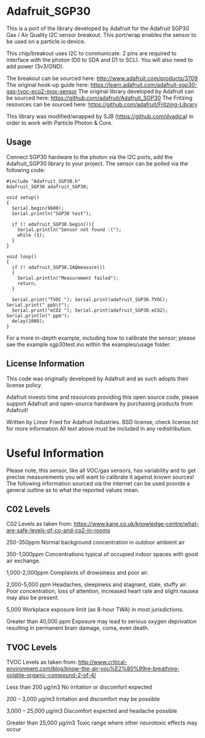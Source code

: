 # Adafruit_SGP30

This is a port of the library developed by Adafruit for the Adafruit SGP30 Gas / Air Quality I2C sensor breakout. This port/wrap enables the sensor to be used on a particle.io device.

This chip/breakout uses I2C to communicate. 2 pins are required to interface with the photon (D0 to SDA and D1 to SCL). You will also need to add power (3v3/GND).

The breakout can be sourced here: http://www.adafruit.com/products/3709
The original hook-up guide here: https://learn.adafruit.com/adafruit-sgp30-gas-tvoc-eco2-mox-sensor
The original library developed by Adafruit can be sourced here: https://github.com/adafruit/Adafruit_SGP30
The Fritzing resources can be sourced here: https://github.com/adafruit/Fritzing-Library

This library was modified/wrapped by SJB (https://github.com/dyadica) in order to work with Particle Photon & Core.

## Usage

Connect SGP30 hardware to the photon via the I2C ports, add the Adafruit_SGP30 library to your project. The sensor can be polled via the following code:

```
#include "Adafruit_SGP30.h"
Adafruit_SGP30 adafruit_SGP30;

void setup()
{
  Serial.begin(9600);
  Serial.println("SGP30 test");

  if (! adafruit_SGP30.begin()){
    Serial.println("Sensor not found :(");
    while (1);
  }
}

void loop()
{
  if (! adafruit_SGP30.IAQmeasure())
  {
    Serial.println("Measurement failed");
    return;
  }

  Serial.print("TVOC "); Serial.print(adafruit_SGP30.TVOC); Serial.print(" ppb\t");
  Serial.print("eCO2 "); Serial.print(adafruit_SGP30.eCO2); Serial.println(" ppm");
  delay(1000);
}

```
For a more in-depth example, including how to calibrate the sensor; please see the example sgp30test.ino within the examples/usage folder.

## License Information

This code was originally developed by Adafruit and as such adopts their license policy.

Adafruit invests time and resources providing this open source code, please support Adafruit and open-source hardware by purchasing products from Adafruit!

Written by Limor Fried for Adafruit Industries.
BSD license, check license.txt for more information All text above must be included in any redistribution.

# Useful Information

Please note, this sensor, like all VOC/gas sensors, has variability and to get precise measurements you will want to calibrate it against known sources! The following information sourced via the internet can be used provide a general outline as to what the reported values mean.

## C02 Levels

C02 Levels as taken from: https://www.kane.co.uk/knowledge-centre/what-are-safe-levels-of-co-and-co2-in-rooms

250-350ppm	Normal background concentration in outdoor ambient air

350-1,000ppm	Concentrations typical of occupied indoor spaces with good air exchange.

1,000-2,000ppm	Complaints of drowsiness and poor air.

2,000-5,000 ppm	Headaches, sleepiness and stagnant, stale, stuffy air. Poor concentration, loss of attention, increased heart rate and slight nausea may also be present.

5,000	Workplace exposure limit (as 8-hour TWA) in most jurisdictions.

Greater than 40,000 ppm	Exposure may lead to serious oxygen deprivation resulting in permanent brain damage, coma, even death.

## TVOC Levels

TVOC Levels as taken from: http://www.critical-environment.com/blog/know-the-air-you%E2%80%99re-breathing-volatile-organic-compound-2-of-4/

Less than 200 µg/m3	No irritation or discomfort expected

200 – 3,000 µg/m3	Irritation and discomfort may be possible

3,000 – 25,000 µg/m3	Discomfort expected and headache possible

Greater than 25,000 µg/m3	Toxic range where other neurotoxic effects may occur
